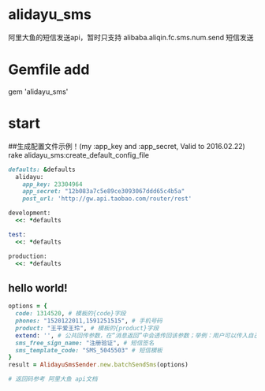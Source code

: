 # alidayu_sms
阿里大鱼的短信发送api，暂时只支持 alibaba.aliqin.fc.sms.num.send 短信发送

# Gemfile add
gem 'alidayu_sms'

# start
##生成配置文件示例！(my :app_key and :app_secret, Valid to 2016.02.22)
rake alidayu_sms:create_default_config_file
```ruby
defaults: &defaults
  alidayu:
    app_key: 23304964
    app_secret: "12b083a7c5e89ce3093067ddd65c4b5a"
    post_url: 'http://gw.api.taobao.com/router/rest'

development:
  <<: *defaults

test:
  <<: *defaults

production:
  <<: *defaults
```
## hello world!
```ruby
options = {
  code: 1314520, # 模板的{code}字段
  phones: "1520122011,1591251515", # 手机号码
  product: "王平爱王玲", # 模板的{product}字段
  extend: '', # 公共回传参数，在“消息返回”中会透传回该参数；举例：用户可以传入自己下级的会员ID，在消息返回时，该会员ID会包含在内，用户可以根据该会员ID识别是哪位会员使用了你的应用
  sms_free_sign_name: "注册验证", # 短信签名
  sms_template_code: "SMS_5045503" # 短信模板
}
result = AlidayuSmsSender.new.batchSendSms(options)

# 返回码参考 阿里大鱼 api文档
```
